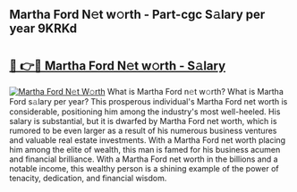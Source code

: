 ## Martha Ford N𝚎t w𝚘rth - Part-cgc S𝚊lary per year 9KRKd

# <h2><a href="http://gc0t9q.nevu.top/?p=Martha+Ford">🔗 👉🔴 Martha Ford N𝚎t w𝚘rth - S𝚊lary</a></h2>

[![Martha Ford N𝚎t W𝚘rth](https://i.imgur.com/Oavwk0R.jpeg)](http://gc0t9q.nevu.top/?p=Martha+Ford)
What is Martha Ford n𝚎t w𝚘rth? What is Martha Ford s𝚊lary per year?
This prosperous individual's Martha Ford net worth is considerable, positioning him among the industry's most well-heeled. His salary is substantial, but it is dwarfed by Martha Ford net worth, which is rumored to be even larger as a result of his numerous business ventures and valuable real estate investments. With a Martha Ford net worth placing him among the elite of wealth, this man is famed for his business acumen and financial brilliance. With a Martha Ford net worth in the billions and a notable income, this wealthy person is a shining example of the power of tenacity, dedication, and financial wisdom.

